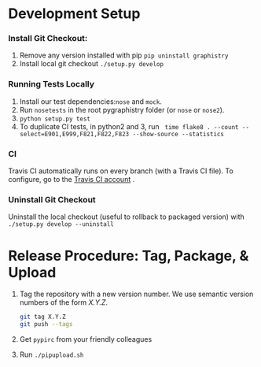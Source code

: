 # Development Setup
### Install Git Checkout:

1. Remove any version installed with pip
    `pip uninstall graphistry`
2. Install local git checkout
	`./setup.py develop`

### Running Tests Locally

1. Install our test dependencies:`nose` and `mock`.
2. Run `nosetests` in the root pygraphistry folder (or `nose` or `nose2`).
3. `python setup.py test`
4. To duplicate CI tests, in python2 and 3, run ` time flake8 . --count --select=E901,E999,F821,F822,F823 --show-source --statistics`

### CI

Travis CI automatically runs on every branch (with a Travis CI file). To configure, go to the [Travis CI account](https://travis-ci.org/graphistry/pygraphistry) .

### Uninstall Git Checkout

Uninstall the local checkout (useful to rollback to packaged version) with `./setup.py develop --uninstall`

# Release Procedure: Tag, Package, & Upload
1. Tag the repository with a new version number. We use semantic version numbers of the form *X.Y.Z*.

	```sh
	git tag X.Y.Z
	git push --tags
	```

2. Get `pypirc` from your friendly colleagues

3. Run `./pipupload.sh`